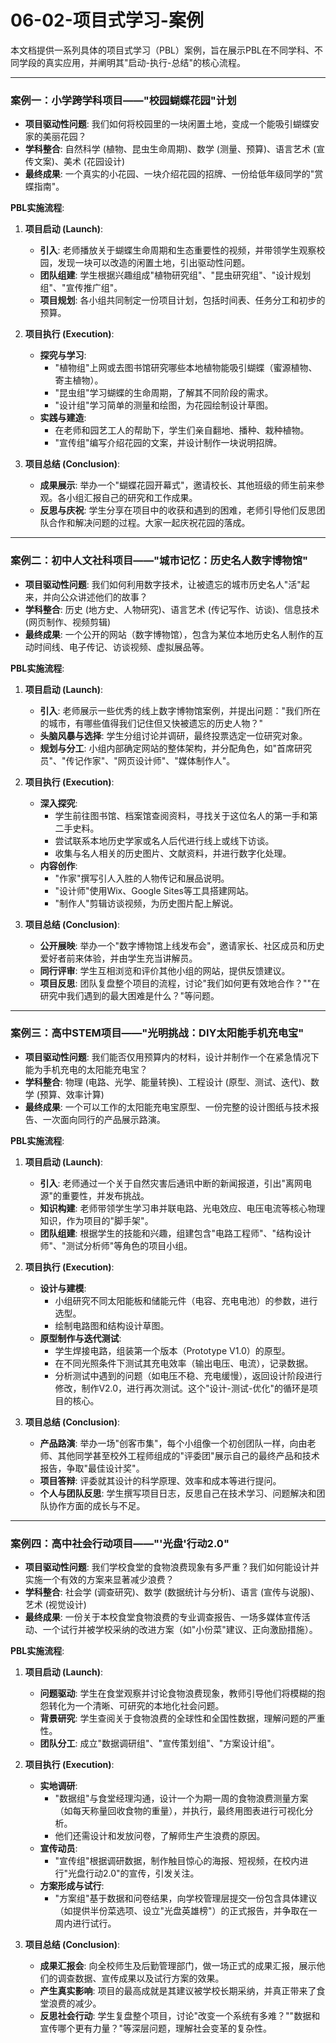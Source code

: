 # 06-02-项目式学习-案例

本文档提供一系列具体的项目式学习（PBL）案例，旨在展示PBL在不同学科、不同学段的真实应用，并阐明其"启动-执行-总结"的核心流程。

---

### 案例一：小学跨学科项目——"校园蝴蝶花园"计划

- **项目驱动性问题**: 我们如何将校园里的一块闲置土地，变成一个能吸引蝴蝶安家的美丽花园？
- **学科整合**: 自然科学 (植物、昆虫生命周期)、数学 (测量、预算)、语言艺术 (宣传文案)、美术 (花园设计)
- **最终成果**: 一个真实的小花园、一块介绍花园的招牌、一份给低年级同学的"赏蝶指南"。

**PBL实施流程**:

1. **项目启动 (Launch)**:
    - **引入**: 老师播放关于蝴蝶生命周期和生态重要性的视频，并带领学生观察校园，发现一块可以改造的闲置土地，引出驱动性问题。
    - **团队组建**: 学生根据兴趣组成"植物研究组"、"昆虫研究组"、"设计规划组"、"宣传推广组"。
    - **项目规划**: 各小组共同制定一份项目计划，包括时间表、任务分工和初步的预算。

2. **项目执行 (Execution)**:
    - **探究与学习**:
        - "植物组"上网或去图书馆研究哪些本地植物能吸引蝴蝶（蜜源植物、寄主植物）。
        - "昆虫组"学习蝴蝶的生命周期，了解其不同阶段的需求。
        - "设计组"学习简单的测量和绘图，为花园绘制设计草图。
    - **实践与建造**:
        - 在老师和园艺工人的帮助下，学生们亲自翻地、播种、栽种植物。
        - "宣传组"编写介绍花园的文案，并设计制作一块说明招牌。

3. **项目总结 (Conclusion)**:
    - **成果展示**: 举办一个"蝴蝶花园开幕式"，邀请校长、其他班级的师生前来参观。各小组汇报自己的研究和工作成果。
    - **反思与庆祝**: 学生分享在项目中的收获和遇到的困难，老师引导他们反思团队合作和解决问题的过程。大家一起庆祝花园的落成。

---

### 案例二：初中人文社科项目——"城市记忆：历史名人数字博物馆"

- **项目驱动性问题**: 我们如何利用数字技术，让被遗忘的城市历史名人"活"起来，并向公众讲述他们的故事？
- **学科整合**: 历史 (地方史、人物研究)、语言艺术 (传记写作、访谈)、信息技术 (网页制作、视频剪辑)
- **最终成果**: 一个公开的网站（数字博物馆），包含为某位本地历史名人制作的互动时间线、电子传记、访谈视频、虚拟展品等。

**PBL实施流程**:

1. **项目启动 (Launch)**:
    - **引入**: 老师展示一些优秀的线上数字博物馆案例，并提出问题："我们所在的城市，有哪些值得我们记住但又快被遗忘的历史人物？"
    - **头脑风暴与选择**: 学生分组讨论并调研，最终投票选定一位研究对象。
    - **规划与分工**: 小组内部确定网站的整体架构，并分配角色，如"首席研究员"、"传记作家"、"网页设计师"、"媒体制作人"。

2. **项目执行 (Execution)**:
    - **深入探究**:
        - 学生前往图书馆、档案馆查阅资料，寻找关于这位名人的第一手和第二手史料。
        - 尝试联系本地历史学家或名人后代进行线上或线下访谈。
        - 收集与名人相关的历史图片、文献资料，并进行数字化处理。
    - **内容创作**:
        - "作家"撰写引人入胜的人物传记和展品说明。
        - "设计师"使用Wix、Google Sites等工具搭建网站。
        - "制作人"剪辑访谈视频，为历史图片配上解说。

3. **项目总结 (Conclusion)**:
    - **公开展映**: 举办一个"数字博物馆上线发布会"，邀请家长、社区成员和历史爱好者前来体验，并由学生充当讲解员。
    - **同行评审**: 学生互相浏览和评价其他小组的网站，提供反馈建议。
    - **项目反思**: 团队复盘整个项目的流程，讨论"我们如何更有效地合作？""在研究中我们遇到的最大困难是什么？"等问题。

---

### 案例三：高中STEM项目——"光明挑战：DIY太阳能手机充电宝"

- **项目驱动性问题**: 我们能否仅用预算内的材料，设计并制作一个在紧急情况下能为手机充电的太阳能充电宝？
- **学科整合**: 物理 (电路、光学、能量转换)、工程设计 (原型、测试、迭代)、数学 (预算、效率计算)
- **最终成果**: 一个可以工作的太阳能充电宝原型、一份完整的设计图纸与技术报告、一次面向同行的产品展示路演。

**PBL实施流程**:

1. **项目启动 (Launch)**:
    - **引入**: 老师通过一个关于自然灾害后通讯中断的新闻报道，引出"离网电源"的重要性，并发布挑战。
    - **知识构建**: 老师带领学生学习串并联电路、光电效应、电压电流等核心物理知识，作为项目的"脚手架"。
    - **团队组建**: 根据学生的技能和兴趣，组建包含"电路工程师"、"结构设计师"、"测试分析师"等角色的项目小组。

2. **项目执行 (Execution)**:
    - **设计与建模**:
        - 小组研究不同太阳能板和储能元件（电容、充电电池）的参数，进行选型。
        - 绘制电路图和结构设计草图。
    - **原型制作与迭代测试**:
        - 学生焊接电路，组装第一个版本（Prototype V1.0）的原型。
        - 在不同光照条件下测试其充电效率（输出电压、电流），记录数据。
        - 分析测试中遇到的问题（如电压不稳、充电缓慢），返回设计阶段进行修改，制作V2.0，进行再次测试。这个"设计-测试-优化"的循环是项目的核心。

3. **项目总结 (Conclusion)**:
    - **产品路演**: 举办一场"创客市集"，每个小组像一个初创团队一样，向由老师、其他同学甚至校外工程师组成的"评委团"展示自己的最终产品和技术报告，争取"最佳设计奖"。
    - **项目答辩**: 评委就其设计的科学原理、效率和成本等进行提问。
    - **个人与团队反思**: 学生撰写项目日志，反思自己在技术学习、问题解决和团队协作方面的成长与不足。

---

### 案例四：高中社会行动项目——"'光盘'行动2.0"

- **项目驱动性问题**: 我们学校食堂的食物浪费现象有多严重？我们如何能设计并实施一个有效的方案来显著减少浪费？
- **学科整合**: 社会学 (调查研究)、数学 (数据统计与分析)、语言 (宣传与说服)、艺术 (视觉设计)
- **最终成果**: 一份关于本校食堂食物浪费的专业调查报告、一场多媒体宣传活动、一个试行并被学校采纳的改进方案（如"小份菜"建议、正向激励措施）。

**PBL实施流程**:

1. **项目启动 (Launch)**:
    - **问题驱动**: 学生在食堂观察并讨论食物浪费现象，教师引导他们将模糊的抱怨转化为一个清晰、可研究的本地化社会问题。
    - **背景研究**: 学生查阅关于食物浪费的全球性和全国性数据，理解问题的严重性。
    - **团队分工**: 成立"数据调研组"、"宣传策划组"、"方案设计组"。

2. **项目执行 (Execution)**:
    - **实地调研**:
        - "数据组"与食堂经理沟通，设计一个为期一周的食物浪费测量方案（如每天称量回收食物的重量），并执行，最终用图表进行可视化分析。
        - 他们还需设计和发放问卷，了解师生产生浪费的原因。
    - **宣传动员**:
        - "宣传组"根据调研数据，制作触目惊心的海报、短视频，在校内进行"光盘行动2.0"的宣传，引发关注。
    - **方案形成与试行**:
        - "方案组"基于数据和问卷结果，向学校管理层提交一份包含具体建议（如提供半份菜选项、设立"光盘英雄榜"）的正式报告，并争取在一周内进行试行。

3. **项目总结 (Conclusion)**:
    - **成果汇报会**: 向全校师生及后勤管理部门，做一场正式的成果汇报，展示他们的调查数据、宣传成果以及试行方案的效果。
    - **产生真实影响**: 项目的最高成就是其建议被学校长期采纳，并真正带来了食堂浪费的减少。
    - **反思社会行动**: 学生复盘整个项目，讨论"改变一个系统有多难？""数据和宣传哪个更有力量？"等深层问题，理解社会变革的复杂性。
